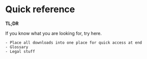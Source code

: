 # Quick reference

**TL;DR**

If you know what you are looking for, try here.
   




```{todo}
- Place all downloads into one place for quick access at end
- Glossary
- Legal stuff
```